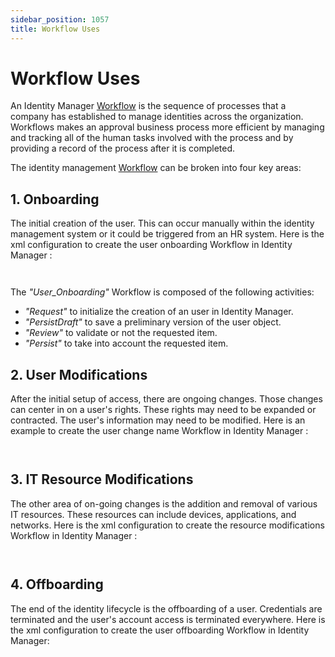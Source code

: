 ```yaml
---
sidebar_position: 1057
title: Workflow Uses
---
```


# Workflow Uses

An Identity Manager [Workflow](../../toolkit/xml-configuration/workflows/workflow/index "Workflow") is the sequence of processes that a company has established to manage identities across the organization.
Workflows makes an approval business process more efficient by managing and tracking all of the human tasks involved with the process and by providing a record of the process after it is completed.

The identity management [Workflow](../../toolkit/xml-configuration/workflows/workflow/index "Workflow") can be broken into four key areas:

## 1. Onboarding

The initial creation of the user. This can occur manually within the identity management system or it could be triggered from an HR system.
Here is the xml configuration to create the user onboarding Workflow in Identity Manager :

```
                

```
The *"User\_Onboarding"* Workflow is composed of the following activities:

* *"Request"* to initialize the creation of an user in Identity Manager.
* *"PersistDraft"* to save a preliminary version of the user object.
* *"Review"* to validate or not the requested item.
* *"Persist"* to take into account the requested item.

## 2. User Modifications

After the initial setup of access, there are ongoing changes. Those changes can center in on a user's rights. These rights may need to be expanded or contracted. The user's information may need to be modified.
Here is an example to create the user change name Workflow in Identity Manager :

```
        

```
## 3. IT Resource Modifications

The other area of on-going changes is the addition and removal of various IT resources. These resources can include devices, applications, and networks.
Here is the xml configuration to create the resource modifications Workflow in Identity Manager :

```
        

```
## 4. Offboarding

The end of the identity lifecycle is the offboarding of a user. Credentials are terminated and the user's account access is terminated everywhere.
Here is the xml configuration to create the user offboarding Workflow in Identity Manager:

```
        

```